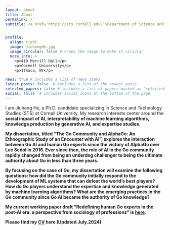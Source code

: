 ```yaml
---
layout: about
title: About
permalink: /
subtitle: <a href='https://sts.cornell.edu/'>Department of Science and Technology Studies</a>, Cornell University <p>jh2666@cornell.edu<p>


profile:
  align: right
  image: JiuhengHe.jpg
  image_circular: false # crops the image to make it circular
  more_info: >
    <p>410 Morrill Hall</p>
    <p>Cornell University</p>
    <p>Ithaca, NY</p>

news: true # includes a list of news items
latest_posts: false  # includes a list of the newest posts
selected_papers: false # includes a list of papers marked as "selected={true}"
social: false  # includes social icons at the bottom of the page
---
```


I am Jiuheng He, a Ph.D. candidate specializing in Science and Technology Studies (STS) at Cornell University. My research interests center around the <b>social impact of AI, interpretability of machine learning algorithms, knowledge production by generative AI, and expertise studies.

My dissertation, titled “The Go Community and AlphaGo: An Ethnographic Study of an Encounter with AI”, explores the interaction between Go AI and human Go experts since the victory of AlphaGo over Lee Sedol in 2016. Ever since then, the role of AI in the Go community rapidly changed from being an underdog challenger to being the ultimate authority about Go in less than three years.

By focusing on the case of Go, my dissertation will examine the following questions: how did the Go community initially respond to the development of ML systems that can defeat the world’s best players? How do Go players understand the expertise and knowledge generated by machine learning algorithms? What are the emerging practices in the Go community since Go AI became the authority of Go knowledge?

My current working paper draft "Redefining human Go experts in the post-AI era: a perspective from sociology of professions" is <a href='assets/pdf/Redefining human Go experts in the post-AI era.pdf'>here</a>.

Please find my <a href='assets/pdf/CV.pdf'>CV</a> here (Updated July.2024)

